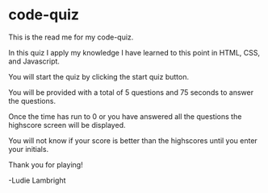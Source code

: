 # code-quiz
This is the read me for my code-quiz.

In this quiz I apply my knowledge I have learned to this point in HTML, CSS, and Javascript.

You will start the quiz by clicking the start quiz button.

You will be provided with a total of 5 questions and 75 seconds to answer the questions.

Once the time has run to 0 or you have answered all the questions the highscore screen will be displayed.

You will not know if your score is better than the highscores until you enter your initials.

Thank you for playing! 

-Ludie Lambright